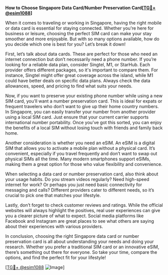 **How to Choose Singapore Data Card/Number Preservation Card[[TG💪+ @esim1088](https://t.me/s/esim1088)]**

When it comes to traveling or working in Singapore, having the right mobile or data card is essential for staying connected. Whether you're here for business or leisure, choosing the perfect SIM card can make your stay smoother and more enjoyable. But with so many options available, how do you decide which one is best for you? Let’s break it down!

First, let’s talk about data cards. These are perfect for those who need an internet connection but don’t necessarily need a phone number. If you’re looking for a reliable data plan, consider Singtel, M1, or StarHub. Each provider offers different packages, so it's important to compare them. For instance, Singtel might offer great coverage across the island, while M1 could have better deals on specific data plans. Always check the data allowances, speed, and pricing to find what suits your needs.

Now, if you want to preserve your existing phone number while using a new SIM card, you’ll want a number preservation card. This is ideal for expats or frequent travelers who don’t want to give up their home country numbers. In Singapore, you can easily transfer your number from another provider using a local SIM card. Just ensure that your current carrier supports international number portability. Once you’ve got this sorted, you can enjoy the benefits of a local SIM without losing touch with friends and family back home.

Another consideration is whether you need an eSIM. An eSIM is a digital SIM that allows you to activate a mobile plan without a physical card. It’s convenient, especially if you travel frequently and don’t want to swap out physical SIMs all the time. Many modern smartphones support eSIMs, making them a great option for those who value flexibility and convenience.

When selecting a data card or number preservation card, also think about your usage habits. Do you stream videos regularly? Need high-speed internet for work? Or perhaps you just need basic connectivity for messaging and calls? Different providers cater to different needs, so it’s crucial to pick one that matches your lifestyle.

Lastly, don’t forget to check customer reviews and ratings. While the official websites will always highlight the positives, real user experiences can give you a clearer picture of what to expect. Social media platforms like Facebook and Instagram are great places to see what others are saying about their experiences with various providers.

In conclusion, choosing the right Singapore data card or number preservation card is all about understanding your needs and doing your research. Whether you prefer a traditional SIM card or an innovative eSIM, there’s something out there for everyone. So take your time, compare the options, and find the perfect fit for your lifestyle! 

[[TG💪+ @esim1088](https://t.me/s/esim1088) ![Image](https://i.postimg.cc/Y0z9fWf4/image.png)]